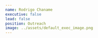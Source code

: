 ```yaml
---
name: Rodrigo Chaname
executive: false
lead: false
position: Outreach
image: ../assets/default_exec_image.png
---
```

